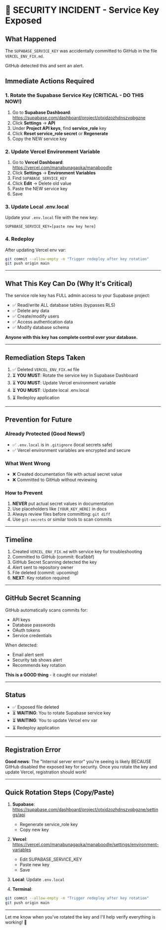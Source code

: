 # 🚨 SECURITY INCIDENT - Service Key Exposed

## What Happened
The `SUPABASE_SERVICE_KEY` was accidentally committed to GitHub in the file `VERCEL_ENV_FIX.md`.

GitHub detected this and sent an alert.

## Immediate Actions Required

### 1. Rotate the Supabase Service Key (CRITICAL - DO THIS NOW!)

1. Go to **Supabase Dashboard**: https://supabase.com/dashboard/project/otxidzozhdnszvqbgzne
2. Click **Settings** → **API**
3. Under **Project API keys**, find **service_role** key
4. Click **Reset service_role secret** or **Regenerate**
5. Copy the NEW service key

### 2. Update Vercel Environment Variable

1. Go to **Vercel Dashboard**: https://vercel.com/manabunagaoka/manaboodle
2. Click **Settings** → **Environment Variables**
3. Find `SUPABASE_SERVICE_KEY`
4. Click **Edit** → Delete old value
5. Paste the NEW service key
6. Save

### 3. Update Local .env.local

Update your `.env.local` file with the new key:
```
SUPABASE_SERVICE_KEY=[paste new key here]
```

### 4. Redeploy

After updating Vercel env var:
```bash
git commit --allow-empty -m "Trigger redeploy after key rotation"
git push origin main
```

---

## What This Key Can Do (Why It's Critical)

The service role key has FULL admin access to your Supabase project:
- ✅ Read/write ALL database tables (bypasses RLS)
- ✅ Delete any data
- ✅ Create/modify users
- ✅ Access authentication data
- ✅ Modify database schema

**Anyone with this key has complete control over your database.**

---

## Remediation Steps Taken

1. ✅ Deleted `VERCEL_ENV_FIX.md` file
2. ⏳ **YOU MUST**: Rotate the service key in Supabase Dashboard
3. ⏳ **YOU MUST**: Update Vercel environment variable
4. ⏳ **YOU MUST**: Update local .env.local
5. ⏳ Redeploy application

---

## Prevention for Future

### Already Protected (Good News!)
- ✅ `.env.local` is in `.gitignore` (local secrets safe)
- ✅ Vercel environment variables are encrypted and secure

### What Went Wrong
- ❌ Created documentation file with actual secret value
- ❌ Committed to GitHub without reviewing

### How to Prevent
1. **NEVER** put actual secret values in documentation
2. Use placeholders like `[YOUR_KEY_HERE]` in docs
3. Always review files before committing: `git diff`
4. Use `git-secrets` or similar tools to scan commits

---

## Timeline

1. Created `VERCEL_ENV_FIX.md` with service key for troubleshooting
2. Committed to GitHub (commit: 6ca5bbf)
3. GitHub Secret Scanning detected the key
4. Alert sent to repository owner
5. File deleted (commit: upcoming)
6. **NEXT**: Key rotation required

---

## GitHub Secret Scanning

GitHub automatically scans commits for:
- API keys
- Database passwords
- OAuth tokens
- Service credentials

When detected:
- Email alert sent
- Security tab shows alert
- Recommends key rotation

**This is a GOOD thing** - it caught our mistake!

---

## Status

- ✅ Exposed file deleted
- ⏳ **WAITING**: You to rotate Supabase service key
- ⏳ **WAITING**: You to update Vercel env var
- ⏳ Redeploy application

---

## Registration Error

**Good news**: The "Internal server error" you're seeing is likely BECAUSE GitHub disabled the exposed key for security. Once you rotate the key and update Vercel, registration should work!

---

## Quick Rotation Steps (Copy/Paste)

1. **Supabase**: https://supabase.com/dashboard/project/otxidzozhdnszvqbgzne/settings/api
   - Regenerate service_role key
   - Copy new key

2. **Vercel**: https://vercel.com/manabunagaoka/manaboodle/settings/environment-variables
   - Edit SUPABASE_SERVICE_KEY
   - Paste new key
   - Save

3. **Local**: Update `.env.local`

4. **Terminal**:
```bash
git commit --allow-empty -m "Trigger redeploy after key rotation"
git push origin main
```

---

Let me know when you've rotated the key and I'll help verify everything is working! 🔐
